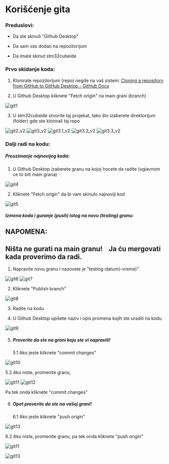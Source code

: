 # Korišćenje gita

### Preduslovi:

- Da ste skinuli "Github Desktop"

- Da sam vas dodao na repozitorijum

- Da imate skinut stm32cubeide

### Prvo skidanje koda:

1. Klonirate repozitorijum (repo) negde na vaš sistem: [Cloning a repository from GitHub to GitHub Desktop - GitHub Docs](https://docs.github.com/en/desktop/adding-and-cloning-repositories/cloning-a-repository-from-github-to-github-desktop)

2. U Github Desktop kliknete "Fetch origin" na main grani (branch)
   
![git1](https://github.com/lazuskica/G3/blob/main/slike%20za%20readme/git1.PNG)

3. U stm32cubeide otvorite taj projekat, tako što izaberete direktorijum (folder) gde ste klonirali taj repo
   
![git2_v2](https://github.com/lazuskica/G3/blob/main/slike%20za%20readme/git2_v2.PNG)
![git3_v2](https://github.com/lazuskica/G3/blob/main/slike%20za%20readme/git3_v2.PNG)
![git3.1_v2](https://github.com/lazuskica/G3/blob/main/slike%20za%20readme/git3.1_v2.PNG)
![git3.2_v2](https://github.com/lazuskica/G3/blob/main/slike%20za%20readme/git3.2_v2.PNG)
![git3.3_v2](https://github.com/lazuskica/G3/blob/main/slike%20za%20readme/git3.3_v2.PNG)

### Dalji radi na kodu:

##### Preuzimanje najnovijeg koda:

1. U Github Desktop izaberete granu na kojoj hocete da radite (uglavnom ce to biti main grana)
   
![git4](https://github.com/lazuskica/G3/blob/main/slike%20za%20readme/git4.PNG)

2. Kliknete "Fetch origin" da bi vam skinulo najnoviji kod
   
![git5](https://github.com/lazuskica/G3/blob/main/slike%20za%20readme/git5.PNG)

##### Izmena koda i guranje (push) istog na novu (testing) granu:

## NAPOMENA:
## Ništa ne gurati na main granu!    Ja ću mergovati kada proverimo da radi.

1. Napravite novu granu i nazovete je "testing-datum(-vreme)"
   
![git6](https://github.com/lazuskica/G3/blob/main/slike%20za%20readme/git6.PNG)
![git7](https://github.com/lazuskica/G3/blob/main/slike%20za%20readme/git7.PNG)

2. Kliknete "Publish branch"
   
![git8](https://github.com/lazuskica/G3/blob/main/slike%20za%20readme/git8.PNG)

3. Radite na kodu

4. U Github Desktop upišete naziv i opis promena kojih ste uradili na kodu
   
![git9](https://github.com/lazuskica/G3/blob/main/slike%20za%20readme/git9.PNG)

5. ##### Proverite da ste na grani koju ste vi napravili!
   
   5.1 Ako jeste kliknete "commit changes"
   
![git10](https://github.com/lazuskica/G3/blob/main/slike%20za%20readme/git10.PNG)
   
   5.2 Ako niste, promenite granu,
   
![git11](https://github.com/lazuskica/G3/blob/main/slike%20za%20readme/git11.PNG)
![git12](https://github.com/lazuskica/G3/blob/main/slike%20za%20readme/git12.PNG)
   
   Pa tek onda kliknete "commit changes"

6. ##### Opet proverite da ste na vašoj grani!
   
   6.1 Ako jeste kliknete "push origin"
   
![git13](https://github.com/lazuskica/G3/blob/main/slike%20za%20readme/git13.PNG)
   
   6.2 Ako niste, promenite granu, pa tek onda kliknete "push origin"
   
![git11](https://github.com/lazuskica/G3/blob/main/slike%20za%20readme/git11.PNG)

![git13](https://github.com/lazuskica/G3/blob/main/slike%20za%20readme/git13.PNG)

